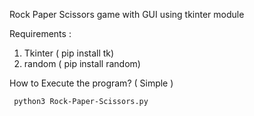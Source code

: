 Rock Paper Scissors game with GUI using tkinter module

Requirements :
  1. Tkinter ( pip install tk)
  2. random ( pip install random)

How to Execute the program? ( Simple ) 
    
     python3 Rock-Paper-Scissors.py

